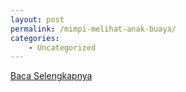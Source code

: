 ```yaml
---
layout: post
permalink: /mimpi-melihat-anak-buaya/
categories:
    - Uncategorized
---
```


[Baca Selengkapnya](/10)